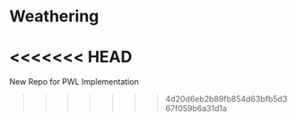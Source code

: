 # Weathering
<<<<<<< HEAD
=======
New Repo for PWL Implementation
>>>>>>> 4d20d6eb2b89fb854d63bfb5d367f059b6a31d1a

